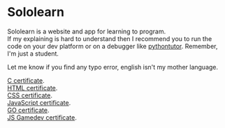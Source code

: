 # Sololearn
Sololearn is a website and app for learning to program.<br>
If my explaining is hard to understand then I recommend you to run the code on your dev platform or on a debugger like [pythontutor](http://pythontutor.com). Remember, I'm just a student.

Let me know if you find any typo error, english isn't my mother language.

[C certificate](https://www.sololearn.com/certificates/CT-BKDJW7Q3).<br>
[HTML certificate](https://www.sololearn.com/certificates/CT-P4RZHEBX).<br>
[CSS certificate](https://www.sololearn.com/certificates/CT-QSEPDEUT).<br>
[JavaScript certificate](https://www.sololearn.com/certificates/CT-QHRLMX2J).<br>
[GO certificate](https://www.sololearn.com/certificates/CT-H85HBLRW).<br>
[JS Gamedev certificate](https://www.sololearn.com/certificates/CT-3F1MARVO).<br>